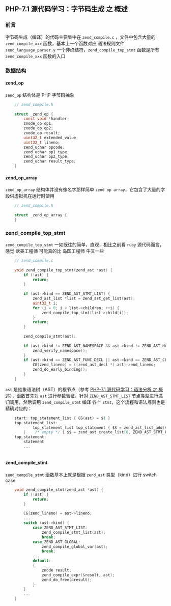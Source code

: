 ## PHP-7.1 源代码学习：字节码生成 之 概述


### 前言

字节码生成（编译）的代码主要集中在 `zend_compile.c` ，文件中包含大量的 `zend_compile_xxx` 函数，基本上一个函数对应 语法规则文件 `zend_language_parser.y` 一个非终结符，`zend_compile_top_stmt` 函数是所有 `zend_compile_xxx` 函数的入口

### 数据结构

#### zend_op

`zend_op` 结构体是 PHP 字节码抽象

```c
    // zend_compile.h
    
    struct _zend_op {
        const void *handler;
        znode_op op1;
        znode_op op2;
        znode_op result;
        uint32_t extended_value;
        uint32_t lineno;
        zend_uchar opcode;
        zend_uchar op1_type;
        zend_uchar op2_type;
        zend_uchar result_type;
    }
```

#### zend_op_array

`zend_op_array` 结构体并没有像名字那样简单 `zend op array`，它包含了大量的字段供虚拟机在运行时使用

```c
    // zend_compile.h
    
    struct _zend_op_array {
    }
```

### zend_compile_top_stmt

`zend_compile_top_stmt` 一如既往的简单，直观，相比之前看 `ruby` 源代码而言，感觉 欧美工程师 可能真的比 岛国工程师 牛叉一些

```c
    // zend_compile.c
    
    void zend_compile_top_stmt(zend_ast *ast) {
        if (!ast) {
            return;
        }
    
        if (ast->kind == ZEND_AST_STMT_LIST) {
            zend_ast_list *list = zend_ast_get_list(ast);
            uint32_t i;
            for (i = 0; i < list->children; ++i) {
                zend_compile_top_stmt(list->child[i]);
            }
            return;
        }
    
        zend_compile_stmt(ast);
    
        if (ast->kind != ZEND_AST_NAMESPACE && ast->kind != ZEND_AST_HALT_COMPILER) {
            zend_verify_namespace();
        }
        if (ast->kind == ZEND_AST_FUNC_DECL || ast->kind == ZEND_AST_CLASS) {
            CG(zend_lineno) = ((zend_ast_decl *) ast)->end_lineno;
            zend_do_early_binding();
        }
    }
```

`ast` 是抽象语法树（AST）的根节点（参考 [PHP-7.1 源代码学习：语法分析 之 概述][0]），函数首先对 `ast` 进行参数验证，针对 `ZEND_AST_STMT_LIST` 节点类型进行递归调用，然后调用 `zend_compile_stmt` 编译 各个 `stmt`，这个流程和语法规则也是精确对应的：

```c
    start: top_statement_list { CG(ast) = $1 }
    top_statement_list:
            top_statement_list top_statement { $$ = zend_ast_list_add($1, $2) }
        |    /* empty */ { $$ = zend_ast_create_list(0, ZEND_AST_STMT_LIST); }
    top_statement:
        statement
        ...
    
```

#### zend_compile_stmt

`zend_compile_stmt` 函数基本上就是根据 `zend_ast` 类型（kind）进行 switch case

```c
    void zend_compile_stmt(zend_ast *ast) {
        if (!ast) {
            return;
        }
    
        CG(zend_lineno) = ast->lineno;
        ...
        switch (ast->kind) {
            case ZEND_AST_STMT_LIST:
                zend_compile_stmt_list(ast);
                break;
            case ZEND_AST_GLOBAL:
                zend_compile_global_var(ast);
                break;
            ...
            default:
            {
                znode result;
                zend_compile_expr(&result, ast);
                zend_do_free(&result);
            }
        }
        ...
    }
```

[0]: https://segmentfault.com/a/1190000008221706
